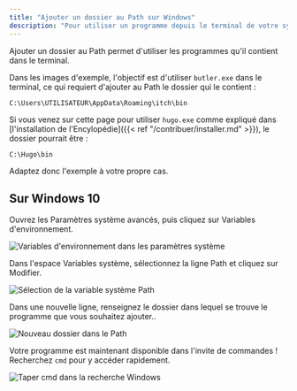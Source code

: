 ```yaml
---
title: "Ajouter un dossier au Path sur Windows"
description: "Pour utiliser un programme depuis le terminal de votre système, vous devez ajouter son dossier au Path. Suivez ce guide pour le faire en quelques clics."
---
```


Ajouter un dossier au Path permet d'utiliser les programmes qu'il contient dans le terminal.

Dans les images d'exemple, l'objectif est d'utiliser `butler.exe` dans le terminal, ce qui requiert d'ajouter au Path le dossier qui le contient :

```
C:\Users\UTILISATEUR\AppData\Roaming\itch\bin
```

Si vous venez sur cette page pour utiliser `hugo.exe` comme expliqué dans [l'installation de l'Encylopédie]({{< ref "/contribuer/installer.md" >}}), le dossier pourrait être :

```
C:\Hugo\bin
```

Adaptez donc l'exemple à votre propre cas.

## Sur Windows 10

Ouvrez les Paramètres système avancés, puis cliquez sur Variables d'environnement.

![Variables d'environnement dans les paramètres système](/images/contribuer/path/variablesdenvironnement.png)

Dans l'espace Variables système, sélectionnez la ligne Path et cliquez sur Modifier.

![Sélection de la variable système Path](/images/contribuer/path/modifierpath.png)

Dans une nouvelle ligne, renseignez le dossier dans lequel se trouve le programme que vous souhaitez ajouter..

![Nouveau dossier dans le Path](/images/contribuer/path/ajouterbutler.png)

Votre programme est maintenant disponible dans l'invite de commandes ! Recherchez `cmd` pour y accéder rapidement.

![Taper cmd dans la recherche Windows](/images/contribuer/path/ouvrircmd.png)
